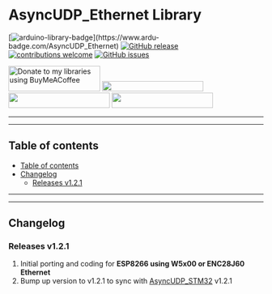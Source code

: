 # AsyncUDP_Ethernet Library

[![arduino-library-badge](https://www.ardu-badge.com/badge/AsyncUDP_Ethernet.svg?)](https://www.ardu-badge.com/AsyncUDP_Ethernet)
[![GitHub release](https://img.shields.io/github/release/khoih-prog/AsyncUDP_Ethernet.svg)](https://github.com/khoih-prog/AsyncUDP_Ethernet/releases)
[![contributions welcome](https://img.shields.io/badge/contributions-welcome-brightgreen.svg?style=flat)](#Contributing)
[![GitHub issues](https://img.shields.io/github/issues/khoih-prog/AsyncUDP_Ethernet.svg)](http://github.com/khoih-prog/AsyncUDP_Ethernet/issues)


<a href="https://www.buymeacoffee.com/khoihprog6" title="Donate to my libraries using BuyMeACoffee"><img src="https://cdn.buymeacoffee.com/buttons/v2/default-yellow.png" alt="Donate to my libraries using BuyMeACoffee" style="height: 50px !important;width: 181px !important;" ></a>
<a href="https://www.buymeacoffee.com/khoihprog6" title="Donate to my libraries using BuyMeACoffee"><img src="https://img.shields.io/badge/buy%20me%20a%20coffee-donate-orange.svg?logo=buy-me-a-coffee&logoColor=FFDD00" style="height: 20px !important;width: 200px !important;" ></a>
<a href="https://profile-counter.glitch.me/khoih-prog/count.svg" title="Total khoih-prog Visitor count"><img src="https://profile-counter.glitch.me/khoih-prog/count.svg" style="height: 30px;width: 200px;"></a>
<a href="https://profile-counter.glitch.me/khoih-prog-AsyncUDP_Ethernet/count.svg" title="AsyncUDP_Ethernet Visitor count"><img src="https://profile-counter.glitch.me/khoih-prog-AsyncUDP_Ethernet/count.svg" style="height: 30px;width: 200px;"></a>

---
---

## Table of contents

* [Table of contents](#table-of-contents)
* [Changelog](#changelog)
  * [Releases v1.2.1](#releases-v121)

---
---

## Changelog

### Releases v1.2.1

1. Initial porting and coding for **ESP8266 using W5x00 or ENC28J60 Ethernet**
2. Bump up version to v1.2.1 to sync with [AsyncUDP_STM32](https://github.com/khoih-prog/AsyncUDP_STM32) v1.2.1



